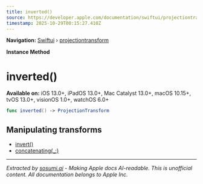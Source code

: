 ```yaml
---
title: inverted()
source: https://developer.apple.com/documentation/swiftui/projectiontransform/inverted()
timestamp: 2025-10-29T00:15:27.410Z
---
```


**Navigation:** [Swiftui](/documentation/swiftui) › [projectiontransform](/documentation/swiftui/projectiontransform)

**Instance Method**

# inverted()

**Available on:** iOS 13.0+, iPadOS 13.0+, Mac Catalyst 13.0+, macOS 10.15+, tvOS 13.0+, visionOS 1.0+, watchOS 6.0+

```swift
func inverted() -> ProjectionTransform
```

## Manipulating transforms

- [invert()](/documentation/swiftui/projectiontransform/invert())
- [concatenating(_:)](/documentation/swiftui/projectiontransform/concatenating(_:))

---

*Extracted by [sosumi.ai](https://sosumi.ai) - Making Apple docs AI-readable.*
*This is unofficial content. All documentation belongs to Apple Inc.*
